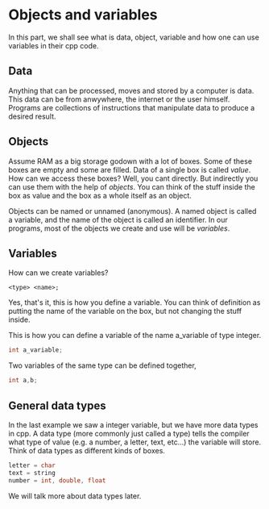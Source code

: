 # Objects and variables

In this part, we shall see what is data, object, variable and how one can use variables in their cpp code.

## Data
Anything that can be processed, moves and stored by a computer is data. This data can be from anwywhere, the internet or the user himself.
Programs are collections of instructions that manipulate data to produce a desired result.

## Objects

Assume RAM as a big storage godown with a lot of boxes. Some of these boxes are empty and some are filled. Data of a single box is called *value*.
How can we access these boxes? Well, you cant directly. But indirectly you can use them with the help of *objects*. You can think of the stuff inside the box
as value and the box as a whole itself as an object.

Objects can be named or unnamed (anonymous). A named object is called a variable, and the name of the object is called an identifier. 
In our programs, most of the objects we create and use will be *variables*.

## Variables

How can we create variables?

```
<type> <name>;
```

Yes, that's it, this is how you define a variable.
You can think of definition as putting the name of the variable on the box, but not changing the 
stuff inside.

This is how you can define a variable of the name a_variable of type integer.
```cpp
int a_variable;
```

Two variables of the same type can be defined together,
```cpp
int a,b;
```

## General data types

In the last example we saw a integer variable, but we have more data types in cpp.
A data type (more commonly just called a type) tells the compiler what type of value (e.g. a number, a letter, text, etc…) the variable will store.
Think of data types as different kinds of boxes.

```cpp
letter = char
text = string
number = int, double, float
```

We will talk more about data types later.
